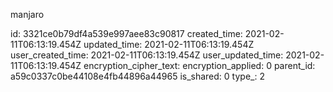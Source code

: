 manjaro

id: 3321ce0b79df4a539e997aee83c90817
created_time: 2021-02-11T06:13:19.454Z
updated_time: 2021-02-11T06:13:19.454Z
user_created_time: 2021-02-11T06:13:19.454Z
user_updated_time: 2021-02-11T06:13:19.454Z
encryption_cipher_text: 
encryption_applied: 0
parent_id: a59c0337c0be44108e4fb44896a44965
is_shared: 0
type_: 2